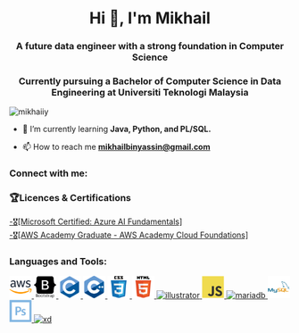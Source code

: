 <h1 align="center">Hi 👋, I'm Mikhail</h1>
<h3 align="center">A future data engineer with a strong foundation in Computer Science</h3>
<h3 align="center">Currently pursuing a Bachelor of Computer Science in Data Engineering at Universiti Teknologi Malaysia</h3>

<p align="left"> <img src="https://komarev.com/ghpvc/?username=mikhaiiy&label=Profile%20views&color=0e75b6&style=flat" alt="mikhaiiy" /> </p>

- 🌱 I’m currently learning **Java, Python, and PL/SQL.**

- 📫 How to reach me **mikhailbinyassin@gmail.com**

<h3 align="left">Connect with me:</h3>
<p align="left">
</p>

<!--START_SECTION:badges-->
<!--END_SECTION:badges-->


<h3 align="left">🏆Licences & Certifications</h3>
<p align="left">
</p>
<a href='https://www.credly.com/badges/33877240-597b-45f2-8211-6306b1bf45b8/public_url' styles="color:white;">-🎖️[Microsoft Certified: Azure AI Fundamentals]</a><br>
<a href='https://www.credly.com/badges/5b93c137-c38f-4c56-988b-5fdee0fa9bb2/public_url'>-🎖️[AWS Academy Graduate - AWS Academy Cloud Foundations]</a>

          
<h3 align="left">Languages and Tools:</h3>
<p align="left"> <a href="https://aws.amazon.com" target="_blank" rel="noreferrer"> <img src="https://raw.githubusercontent.com/devicons/devicon/master/icons/amazonwebservices/amazonwebservices-original-wordmark.svg" alt="aws" width="40" height="40"/> </a> <a href="https://getbootstrap.com" target="_blank" rel="noreferrer"> <img src="https://raw.githubusercontent.com/devicons/devicon/master/icons/bootstrap/bootstrap-plain-wordmark.svg" alt="bootstrap" width="40" height="40"/> </a> <a href="https://www.cprogramming.com/" target="_blank" rel="noreferrer"> <img src="https://raw.githubusercontent.com/devicons/devicon/master/icons/c/c-original.svg" alt="c" width="40" height="40"/> </a> <a href="https://www.w3schools.com/cpp/" target="_blank" rel="noreferrer"> <img src="https://raw.githubusercontent.com/devicons/devicon/master/icons/cplusplus/cplusplus-original.svg" alt="cplusplus" width="40" height="40"/> </a> <a href="https://www.w3schools.com/css/" target="_blank" rel="noreferrer"> <img src="https://raw.githubusercontent.com/devicons/devicon/master/icons/css3/css3-original-wordmark.svg" alt="css3" width="40" height="40"/> </a> <a href="https://www.w3.org/html/" target="_blank" rel="noreferrer"> <img src="https://raw.githubusercontent.com/devicons/devicon/master/icons/html5/html5-original-wordmark.svg" alt="html5" width="40" height="40"/> </a> <a href="https://www.adobe.com/in/products/illustrator.html" target="_blank" rel="noreferrer"> <img src="https://www.vectorlogo.zone/logos/adobe_illustrator/adobe_illustrator-icon.svg" alt="illustrator" width="40" height="40"/> </a> <a href="https://developer.mozilla.org/en-US/docs/Web/JavaScript" target="_blank" rel="noreferrer"> <img src="https://raw.githubusercontent.com/devicons/devicon/master/icons/javascript/javascript-original.svg" alt="javascript" width="40" height="40"/> </a> <a href="https://mariadb.org/" target="_blank" rel="noreferrer"> <img src="https://www.vectorlogo.zone/logos/mariadb/mariadb-icon.svg" alt="mariadb" width="40" height="40"/> </a> <a href="https://www.mysql.com/" target="_blank" rel="noreferrer"> <img src="https://raw.githubusercontent.com/devicons/devicon/master/icons/mysql/mysql-original-wordmark.svg" alt="mysql" width="40" height="40"/> </a> <a href="https://www.photoshop.com/en" target="_blank" rel="noreferrer"> <img src="https://raw.githubusercontent.com/devicons/devicon/master/icons/photoshop/photoshop-line.svg" alt="photoshop" width="40" height="40"/> </a> <a href="https://www.adobe.com/products/xd.html" target="_blank" rel="noreferrer"> <img src="https://cdn.worldvectorlogo.com/logos/adobe-xd.svg" alt="xd" width="40" height="40"/> </a> </p>
